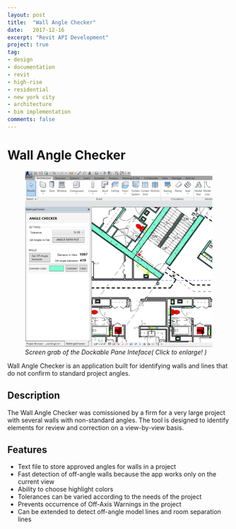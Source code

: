 ```yaml
---
layout: post
title:  "Wall Angle Checker"
date:   2017-12-16
excerpt: "Revit API Development"
project: true
tag:
- design
- documentation
- revit
- high-rise
- residential
- new york city
- architecture
- bim implementation
comments: false
---
```


# Wall Angle Checker
<figure>
<a href="/projects/portfolio_slides/oro01.png"><img src="/projects/20171216_wallanglechecker/wallanglechecker.png"></a>
<figurecaption><i>Screen grab of the Dockable Pane Inteface( Click to enlarge! )</i></figurecaption>
</figure>
Wall Angle Checker is an application built for identifying walls and lines that do not confirm to standard project angles.

## Description
The Wall Angle Checker was comissioned by a firm for a very large project with several walls with non-standard angles.
The tool is designed to identify elements for review and correction on a view-by-view basis.

## Features
* Text file to store approved angles for walls in a project
* Fast detection of off-angle walls because the app works only on the current view
* Ability to choose highlight colors
* Tolerances can be varied according to the needs of the project
* Prevents occurrence of Off-Axis Warnings in the project
* Can be extended to detect off-angle model lines and room separation lines
